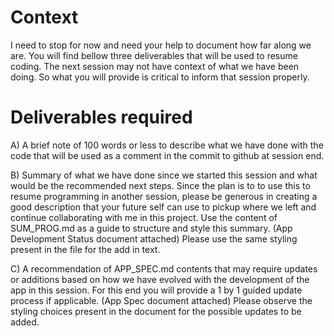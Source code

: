 # Context
I need to stop for now and need your help to document how far along we are.
You will find bellow three deliverables that will be used to resume coding.
The next session may not have context of what we have been doing.
So what you will provide is critical to inform that session properly.

# Deliverables required
A) A brief note of 100 words or less to describe what we have done with the code
that will be used as a comment in the commit to github at session end.

B) Summary of what we have done since we started this session and what would
be the recommended next steps. Since the plan is to to use this to resume 
programming in another session, please be generous in creating a good 
description that your future self can use to pickup where we left and continue
collaborating with me in this project. Use the content of SUM_PROG.md as a guide
to structure and style this summary.  (App Development Status document attached)  Please
use the same styling present in the file for the add in text.

C) A recommendation of APP_SPEC.md contents that may require updates or 
additions based on how we have evolved with the development of the app in
this session.  For this end you will provide a 1 by 1 guided update process
if applicable. (App Spec document attached)  Please observe the styling
choices present in the document for the possible updates to be added.